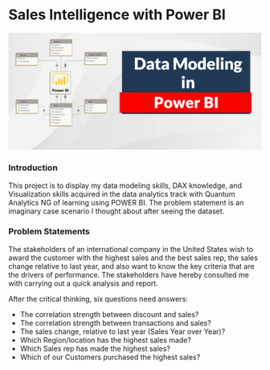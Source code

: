 # Sales Intelligence with Power BI
![](image_sales_intelligence/model_1.PNG)

### Introduction
This project is to display my data modeling skills, DAX knowledge, and Visualization skills acquired in the data analytics track with Quantum Analytics NG of learning using POWER BI.
The problem statement is an imaginary case scenario I thought about after seeing the dataset.

### Problem Statements
The stakeholders of an international company in the United States wish to award the customer with the highest sales and the best sales rep, 
the sales change relative to last year, and also want to know the key criteria that are the drivers of performance. 
The stakeholders have hereby consulted me with carrying out a quick analysis and report. 

After the critical thinking, six questions need answers:

- The correlation strength between discount and sales?
- The correlation strength between transactions and sales?
- The sales change, relative to last year (Sales Year over Year)?
- Which Region/location has the highest sales made?
- Which Sales rep has made the highest sales?
- Which of our Customers purchased the highest sales?
